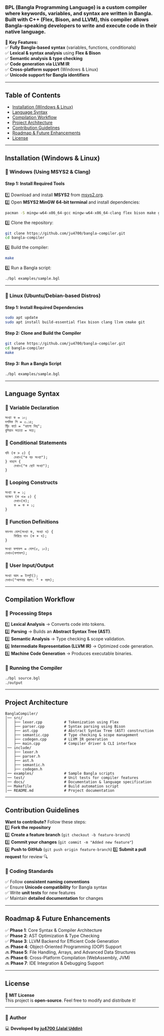 ### **BPL** (Bangla Programming Language) is a custom compiler where **keywords, variables, and syntax** are written in **Bangla**. Built with **C++ (Flex, Bison, and LLVM)**, this compiler allows Bangla-speaking developers to write and execute code in their native language.  

🔹 **Key Features:**  
✅ **Fully Bangla-based syntax** (variables, functions, conditionals)  
✅ **Lexical & syntax analysis** using **Flex & Bison**  
✅ **Semantic analysis & type checking**  
✅ **Code generation via LLVM IR**  
✅ **Cross-platform support** (Windows & Linux)  
✅ **Unicode support for Bangla identifiers**  

---

## **Table of Contents**
- [ Installation (Windows & Linux)](#-installation-windows--linux)
- [ Language Syntax](#-language-syntax)
- [ Compilation Workflow](#️-compilation-workflow)
- [ Project Architecture](#-project-architecture)
- [ Contribution Guidelines](#-contribution-guidelines)
- [ Roadmap & Future Enhancements](#-roadmap--future-enhancements)
- [ License](#-license)

---

##  **Installation (Windows & Linux)**  
### **🔹 Windows (Using MSYS2 & Clang)**  
#### **Step 1: Install Required Tools**  
1️⃣ Download and install **MSYS2** from [msys2.org](https://www.msys2.org/).  
2️⃣ Open **MSYS2 MinGW 64-bit terminal** and install dependencies:  
   ```sh
   pacman -S mingw-w64-x86_64-gcc mingw-w64-x86_64-clang flex bison make git
   ```
3️⃣ Clone the repository:  
   ```sh
   git clone https://github.com/ju4700/bangla-compiler.git
   cd bangla-compiler
   ```
4️⃣ Build the compiler:  
   ```sh
   make
   ```
5️⃣ Run a Bangla script:  
   ```sh
   ./bpl examples/sample.bgl
   ```

---

### **🔹 Linux (Ubuntu/Debian-based Distros)**
#### **Step 1: Install Required Dependencies**  
```sh
sudo apt update
sudo apt install build-essential flex bison clang llvm cmake git
```
#### **Step 2: Clone and Build the Compiler**  
```sh
git clone https://github.com/ju4700/bangla-compiler.git
cd bangla-compiler
make
```
#### **Step 3: Run a Bangla Script**  
```sh
./bpl examples/sample.bgl
```

---

##  **Language Syntax**
### 🔹 **Variable Declaration**
```plaintext
সংখ্যা ক = ১০;
দশমিক পি = ৩.১৪;
স্ট্রিং বার্তা = "হ্যালো বিশ্ব";
বুলিয়ান সত্যতা = সত্য;
```

### 🔹 **Conditional Statements**
```plaintext
যদি (ক > ৫) {
    দেখাও("ক বড় সংখ্যা");
} নাহলে {
    দেখাও("ক ছোট সংখ্যা");
}
```

### 🔹 **Looping Constructs**
```plaintext
সংখ্যা ক = ১;
যতক্ষণ (ক <= ৫) {
    দেখাও(ক);
    ক = ক + ১;
}
```

### 🔹 **Function Definitions**
```plaintext
ফাংশন যোগ(সংখ্যা ক, সংখ্যা খ) {
    ফিরিয়ে দাও (ক + খ);
}

সংখ্যা ফলাফল = যোগ(৫, ১০);
দেখাও(ফলাফল);
```

### 🔹 **User Input/Output**
```plaintext
সংখ্যা বয়স = ইনপুট();
দেখাও("আপনার বয়স: " + বয়স);
```

---

##  **Compilation Workflow**
### 🔹 **Processing Steps**
1️⃣ **Lexical Analysis** → Converts code into tokens.  
2️⃣ **Parsing** → Builds an **Abstract Syntax Tree (AST)**.  
3️⃣ **Semantic Analysis** → Type checking & scope validation.  
4️⃣ **Intermediate Representation (LLVM IR)** → Optimized code generation.  
5️⃣ **Machine Code Generation** → Produces executable binaries.  

### 🔹 **Running the Compiler**
```sh
./bpl source.bgl
./output
```

---

##  **Project Architecture**
```
BanglaCompiler/
│── src/
│   ├── lexer.cpp          # Tokenization using Flex
│   ├── parser.cpp         # Syntax parsing using Bison
│   ├── ast.cpp            # Abstract Syntax Tree (AST) construction
│   ├── semantic.cpp       # Type checking & scope management
│   ├── codegen.cpp        # LLVM IR generation
│   ├── main.cpp           # Compiler driver & CLI interface
│── include/
│   ├── lexer.h
│   ├── parser.h
│   ├── ast.h
│   ├── semantic.h
│   ├── codegen.h
│── examples/              # Sample Bangla scripts
│── test/                  # Unit tests for compiler features
│── docs/                  # Documentation & language specification
│── Makefile               # Build automation script
│── README.md              # Project documentation
```

---

##  **Contribution Guidelines**
 **Want to contribute?** Follow these steps:  
1️⃣ **Fork the repository**   
2️⃣ **Create a feature branch** (`git checkout -b feature-branch`)  
3️⃣ **Commit your changes** (`git commit -m "Added new feature"`)  
4️⃣ **Push to GitHub** (`git push origin feature-branch`) 
5️⃣ **Submit a pull request** for review 🔍  

### **🔹 Coding Standards**
✅ Follow **consistent naming conventions**  
✅ Ensure **Unicode compatibility** for Bangla syntax  
✅ Write **unit tests** for new features  
✅ Maintain **detailed documentation** for changes  

---

##  **Roadmap & Future Enhancements**
✅ **Phase 1**: Core Syntax & Compiler Architecture  
✅ **Phase 2**: AST Optimization & Type Checking  
✅ **Phase 3**: LLVM Backend for Efficient Code Generation  
🔜 **Phase 4**: Object-Oriented Programming (OOP) Support  
🔜 **Phase 5**: File Handling, Arrays, and Advanced Data Structures  
🔜 **Phase 6**: Cross-Platform Compilation (WebAssembly, JVM)  
🔜 **Phase 7**: IDE Integration & Debugging Support  

---

##  **License**
📄 **MIT License**  
This project is **open-source**. Feel free to modify and distribute it!  

---

### 👤 **Author**  
💻 **Developed by [ju4700 (Jalal Uddin)](https://github.com/ju4700)**  

